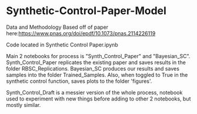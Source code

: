 # Synthetic-Control-Paper-Model


Data and Methodology Based off of paper here:https://www.pnas.org/doi/epdf/10.1073/pnas.2114226119

Code located in Synthetic Control Paper.ipynb

Main 2 notebooks for process is "Synth_Control_Paper" and "Bayesian_SC". Synth_Control_Paper replicates the existing paper and saves results in the folder RBSC_Replications. Bayesian_SC produces our results and saves samples into the folder Trained_Samples. Also, when toggled to True in the synthetic control function, saves plots to the folder 'figures'. 

Synth_Control_Draft is a messier version of the whole process, notebook used to experiment with new things before adding to other 2 notebooks, but mostly similar. 
